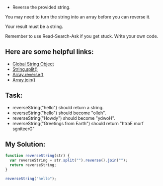 + Reverse the provided string.

You may need to turn the string into an array before you can reverse it.

Your result must be a string.

Remember to use Read-Search-Ask if you get stuck. Write your own code.

## Here are some helpful links:

+ [Global String Object](https://developer.mozilla.org/en-US/docs/Web/JavaScript/Reference/Global_Objects/String)
+ [String.split()](https://developer.mozilla.org/en-US/docs/Web/JavaScript/Reference/Global_Objects/String/split)
+ [Array.reverse()](https://developer.mozilla.org/en-US/docs/Web/JavaScript/Reference/Global_Objects/Array/reverse)
+ [Array.join()](https://developer.mozilla.org/en-US/docs/Web/JavaScript/Reference/Global_Objects/Array/join)

## Task:

+ reverseString("hello") should return a string.
+ reverseString("hello") should become "olleh".
+ reverseString("Howdy") should become "ydwoH".
+ reverseString("Greetings from Earth") should return "htraE morf sgniteerG"

## My Solution:

```javascript
function reverseString(str) {
  var reverseString = str.split("").reverse().join("");
  return reverseString;
}

reverseString("hello");
```
